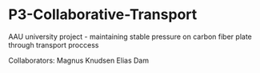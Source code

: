 # P3-Collaborative-Transport
AAU university project - maintaining stable pressure on carbon fiber plate through transport proccess

Collaborators: 
Magnus Knudsen
Elias Dam

